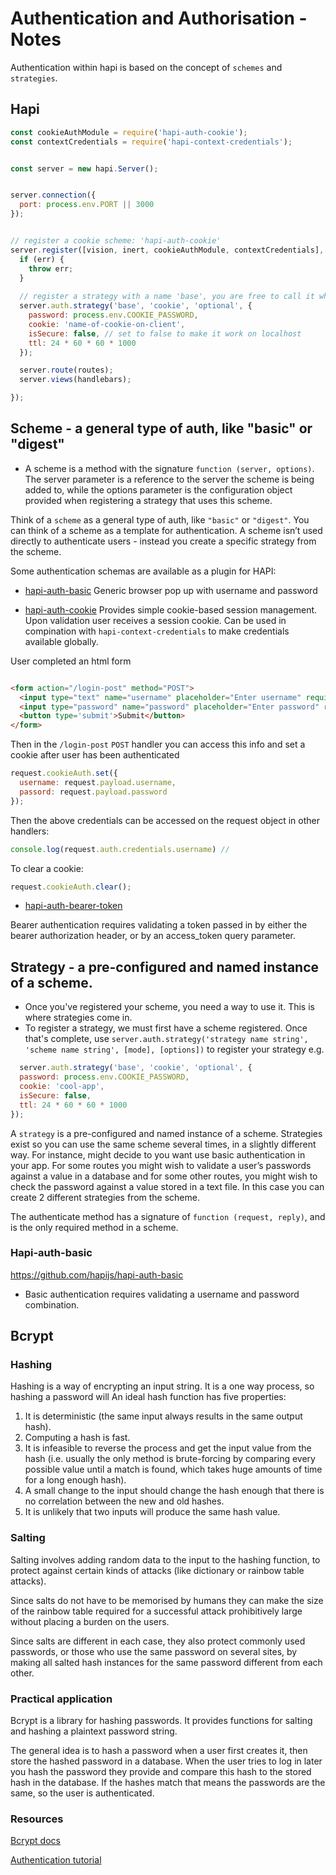 # Authentication and Authorisation - Notes

Authentication within hapi is based on the concept of `schemes` and `strategies`.

## Hapi

```javascript
const cookieAuthModule = require('hapi-auth-cookie');
const contextCredentials = require('hapi-context-credentials');


const server = new hapi.Server();


server.connection({
  port: process.env.PORT || 3000
});


// register a cookie scheme: 'hapi-auth-cookie'
server.register([vision, inert, cookieAuthModule, contextCredentials], err => {
  if (err) {
    throw err;
  }
  
  // register a strategy with a name 'base', you are free to call it what you like
  server.auth.strategy('base', 'cookie', 'optional', {
    password: process.env.COOKIE_PASSWORD,
    cookie: 'name-of-cookie-on-client',
    isSecure: false, // set to false to make it work on localhost
    ttl: 24 * 60 * 60 * 1000
  });

  server.route(routes);
  server.views(handlebars);

});
```

## Scheme - a general type of auth, like "basic" or "digest"
  - A scheme is a method with the signature `function (server, options)`. The server parameter is a reference to the server the scheme is being added to, while the options parameter is the configuration object provided when registering a strategy that uses this scheme.
  
Think of a `scheme` as a general type of auth, like `"basic"` or `"digest"`. You can think of a scheme as a template for authentication. A scheme isn’t used directly to authenticate users - instead you create a specific strategy from the scheme.

Some authentication schemas are available as a plugin for HAPI:

* [hapi-auth-basic](https://github.com/hapijs/hapi-auth-basic)
Generic browser pop up with username and password

* [hapi-auth-cookie](https://github.com/hapijs/hapi-auth-cookie)
Provides simple cookie-based session management. Upon validation user receives a session cookie.
Can be used in compination with `hapi-context-credentials` to make credentials available globally.

User completed an html form 
```html

<form action="/login-post" method="POST">
  <input type="text" name="username" placeholder="Enter username" required />
  <input type="password" name="password" placeholder="Enter password" required />
  <button type='submit'>Submit</button>
</form>
```

Then in the `/login-post` `POST` handler you can access this info and set a cookie after user has been authenticated

```javascript
request.cookieAuth.set({
  username: request.payload.username,
  passord: request.payload.password
});
```

Then the above credentials can be accessed on the request object in other handlers:
```javascript
console.log(request.auth.credentials.username) // 
```

To clear a cookie:
```javascript
request.cookieAuth.clear();
```


* [hapi-auth-bearer-token](https://github.com/johnbrett/hapi-auth-bearer-token)

Bearer authentication requires validating a token passed in by either the bearer authorization header, or by an access_token query parameter.

## Strategy - a pre-configured and named instance of a scheme.
  - Once you've registered your scheme, you need a way to use it. This is where strategies come in.
  - To register a strategy, we must first have a scheme registered. Once that's complete, use `server.auth.strategy('strategy name string', 'scheme name string', [mode], [options])` to register your strategy e.g. 
  ```javascript
    server.auth.strategy('base', 'cookie', 'optional', {
    password: process.env.COOKIE_PASSWORD,
    cookie: 'cool-app',
    isSecure: false,
    ttl: 24 * 60 * 60 * 1000
  });
  ```


A `strategy` is a pre-configured and named instance of a scheme. Strategies exist so you can use the same scheme several times, in a slightly different way. For instance, might decide to you want use basic authentication in your app. For some routes you might wish to validate a user’s passwords against a value in a database and for some other routes, you might wish to check the password against a value stored in a text file. In this case you can create 2 different strategies from the scheme.

The authenticate method has a signature of `function (request, reply)`, and is the only required method in a scheme.

### Hapi-auth-basic
https://github.com/hapijs/hapi-auth-basic

- Basic authentication requires validating a username and password combination.

  


## Bcrypt

### Hashing

Hashing is a way of encrypting an input string. It is a one way process, so hashing a password will  An ideal hash function has five properties:

1. It is deterministic (the same input always results in the same output hash).
2. Computing a hash is fast.
3. It is infeasible to reverse the process and get the input value from the hash (i.e. usually the only method is brute-forcing by comparing every possible value until a match is found, which takes huge amounts of time for a long enough hash).
4. A small change to the input should change the hash enough that there is no correlation between the new and old hashes.
5. It is unlikely that two inputs will produce the same hash value.

### Salting

Salting involves adding random data to the input to the hashing function, to protect against certain kinds of attacks (like dictionary or rainbow table attacks).

Since salts do not have to be memorised by humans they can make the size of the rainbow table required for a successful attack prohibitively large without placing a burden on the users.

Since salts are different in each case, they also protect commonly used passwords, or those who use the same password on several sites, by making all salted hash instances for the same password different from each other.

### Practical application

Bcrypt is a library for hashing passwords. It provides functions for salting and hashing a plaintext password string.

The general idea is to hash a password when a user first creates it, then store the hashed password in a database. When the user tries to log in later you hash the password they provide and compare this hash to the stored hash in the database. If the hashes match that means the passwords are the same, so the user is authenticated.

### Resources

[Bcrypt docs](https://www.npmjs.com/package/bcrypt)

[Authentication tutorial](https://hapijs.com/tutorials/auth)


